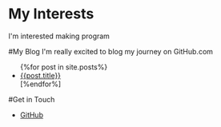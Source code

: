 # My Interests
I'm interested making program

#My Blog
I'm really excited to blog my journey on GitHub.com
<ul>
  {%for post in site.posts%}
  <li>
    <a href="{{post.url}}">{{post.title}}</a>
  </li>
  [%endfor%]
</ul>

#Get in Touch
<ul>
<li><a href="https://github.com/tcpint21">GitHub</a></li>
